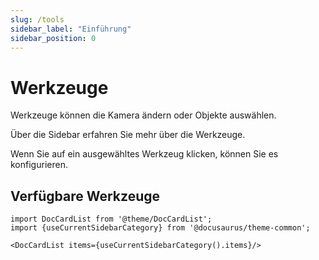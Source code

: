 ```yaml
---
slug: /tools
sidebar_label: "Einführung"
sidebar_position: 0
---
```


# Werkzeuge

Werkzeuge können die Kamera ändern oder Objekte auswählen.

Über die Sidebar erfahren Sie mehr über die Werkzeuge.

Wenn Sie auf ein ausgewähltes Werkzeug klicken, können Sie es konfigurieren.

## Verfügbare Werkzeuge

```mdx-code-block
import DocCardList from '@theme/DocCardList';
import {useCurrentSidebarCategory} from '@docusaurus/theme-common';

<DocCardList items={useCurrentSidebarCategory().items}/>
```
